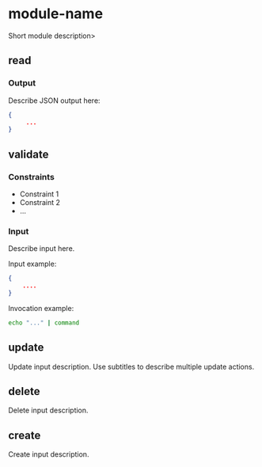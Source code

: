 # module-name

Short module description>

## read

### Output

Describe JSON output here:
```json
{
     ...
}
```

## validate

### Constraints

- Constraint 1
- Constraint 2
- ...

### Input

Describe input here.

Input example:
```json
{
    ....
}
```

Invocation example:
```bash
echo "..." | command
```

## update

Update input description.
Use subtitles to describe multiple update actions.


## delete

Delete input description.

## create

Create input description.
